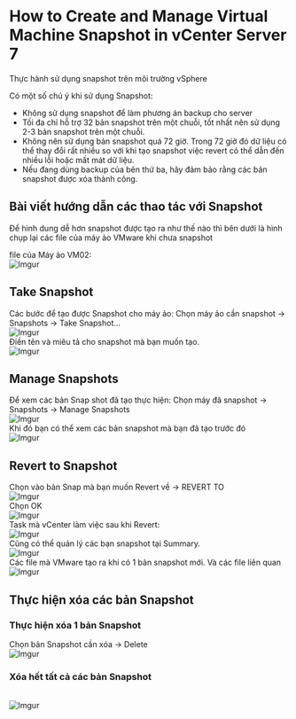 # How to Create and Manage Virtual Machine Snapshot in vCenter Server 7
Thực hành sử dụng snapshot trên môi trường vSphere

Có một số chú ý khi sử dụng Snapshot:
* Không sử dụng snapshot để làm phương án backup cho server 
* Tối đa chỉ hỗ trợ 32 bản snapshot trên một chuỗi, tốt nhất nên sử dụng 2-3 bản snapshot trên một chuỗi.
* Không nên sử dụng bản snapshot quá 72 giờ. Trong 72 giờ đó dữ liệu có thể thay đổi rất nhiều so với khi tạo snapshot việc revert có thể dẫn đến nhiều lỗi hoặc mất mát dữ liệu.
* Nếu đang dùng backup của bên thứ ba, hãy đảm bảo rằng các bản snapshot được xóa thành công. 

## Bài viết hướng dẫn các thao tác với Snapshot

Để hình dung dễ hơn snapshot được tạo ra như thế nào thì bên dưới là hình chụp lại các file của máy ảo VMware khi chưa snapshot

file của Máy ảo VM02:
</br>![Imgur](https://i.imgur.com/A4EtjAv.png)</br>

## Take Snapshot
Các bước để tạo được Snapshot cho máy ảo: Chọn máy ảo cần snapshot -> Snapshots -> Take Snapshot...
</br>![Imgur](https://i.imgur.com/Ao9hm9C.png)</br>
Điền tên và miêu tả cho snapshot mà bạn muốn tạo. 
</br>![Imgur](https://i.imgur.com/JNTGtuu.png)</br>
## Manage Snapshots
Để xem các bản Snap shot đã tạo thực hiện: Chọn máy đã snapshot -> Snapshots -> Manage Snapshots
</br>![Imgur](https://i.imgur.com/2vUFnYD.png)</br>
Khi đó bạn có thể xem các bản snapshot mà bạn đã tạo trước đó
</br>![Imgur](https://i.imgur.com/yUwpUp0.png)</br>
## Revert to Snapshot
Chọn vào bản Snap mà bạn muốn Revert về -> REVERT TO
</br>![Imgur](https://i.imgur.com/0NaTd5c.png)</br>
Chọn OK
</br>![Imgur](https://i.imgur.com/L0kVRFE.png)</br>
Task mà vCenter làm việc sau khi Revert:
</br>![Imgur](https://i.imgur.com/KtUrIbp.png)</br>
Cũng có thể quản lý các bạn snapshot tại Summary.
</br>![Imgur](https://i.imgur.com/3PescTO.png)</br>
Các file mà VMware tạo ra khi có 1 bản snapshot mới. Và các file liên quan 
</br>![Imgur](https://i.imgur.com/3YUTD4W.png)</br>
## Thực hiện xóa các bản Snapshot
### Thực hiện xóa 1 bản Snapshot
Chọn bản Snapshot cần xóa -> Delete
</br>![Imgur](https://i.imgur.com/jjN8taG.png)</br>
### Xóa hết tất cả các bản Snapshot
</br>![Imgur](https://i.imgur.com/DVDsIB4.png)</br>

